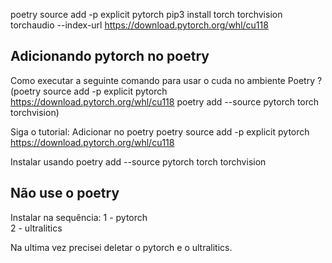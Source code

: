 poetry source add -p explicit pytorch pip3 install torch torchvision torchaudio --index-url https://download.pytorch.org/whl/cu118

## Adicionando pytorch no poetry 

Como executar a seguinte comando para usar o cuda no ambiente Poetry ? (poetry source add -p explicit pytorch https://download.pytorch.org/whl/cu118
poetry add --source pytorch torch torchvision)

Siga o tutorial:
Adicionar no poetry
poetry source add -p explicit pytorch https://download.pytorch.org/whl/cu118

Instalar usando
poetry add --source pytorch torch torchvision


## Não use o poetry 

Instalar na sequência:
1 - pytorch  
2 - ultralitics

Na ultima vez precisei deletar o pytorch e o ultralitics.
